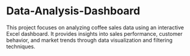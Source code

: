 # Data-Analysis-Dashboard
This project focuses on analyzing coffee sales data using an interactive Excel dashboard. It provides insights into sales performance, customer behavior, and market trends through data visualization and filtering techniques.
